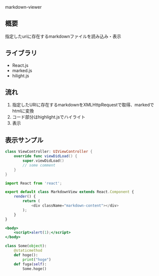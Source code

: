 markdown-viewer

## 概要
指定したuriに存在するmarkdownファイルを読み込み・表示

## ライブラリ

- React.js
- marked.js
- hilight.js


## 流れ

1. 指定したURIに存在するmarkdownをXMLHttpRequestで取得、markedでhtmlに変換
1. コード部分はhighlight.jsでハイライト
1. 表示

## 表示サンプル

```swift:ViewController.swift
class ViewController: UIViewController {
    override func viewDidLoad() {
        super.viewDidLoad()
        // some comment
    }
}
```

```javascript
import React from 'react';

export default class MarkdownView extends React.Component {
    render() {
        return (
            <div className="markdown-content"></div>
        );
    }
}
```

```html:index.html
<body>
    <script>alert(1);</script>
</body>
```

```python:main.py
class Some(object):
    @staticmethod
    def hoge():
        print("hoge")
    def fuga(self):
        Some.hoge()
```
